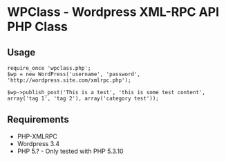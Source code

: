 # WPClass - Wordpress XML-RPC API PHP Class

## Usage

    require_once 'wpclass.php';
    $wp = new WordPress('username', 'password', 'http://wordpress.site.com/xmlrpc.php');
    
    $wp->publish_post('This is a test', 'this is some test content', array('tag 1', 'tag 2'), array('category test'));


## Requirements

* PHP-XMLRPC
* Wordpress 3.4
* PHP 5.? - Only tested with PHP 5.3.10